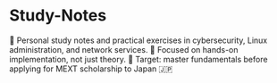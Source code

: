 # Study-Notes
📘 Personal study notes and practical exercises in cybersecurity, Linux administration, and network services.  🧪 Focused on hands-on implementation, not just theory.  🎯 Target: master fundamentals before applying for MEXT scholarship to Japan 🇯🇵

